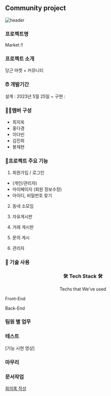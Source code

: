 ## Community project
![header](https://capsule-render.vercel.app/api?type=waving&animation=fadeIn&color=gradient&customColorList=27&height=200&section=header&text=%20community&fontColor=ffffff&fontSize=30&fontAlign=60&fontAlignY=35&desc=Team,Name🐱%20We're&ddescSize=20&descAlign=37&descAlignY=35)

### 프로젝트명
Market !!
### 프로젝트 소개
당근 마켓 + 커뮤니티

### ⏰ 개발기간
설계 : 2023년 5월 25일 ~
구현 : 

### 👩‍💻멤버 구성
- 최지욱
- 홍다경
- 이다빈
- 김진희
- 봉재현

### 📌프로젝트 주요 기능

1) 회원가입 / 로그인
- (개인/관리자)
- 마이페이지 (회원 정보수정)
- 아이디, 비밀번호 찾기

2) 동네 소모임

3) 자유게시판

4) 거래 게시판

5) 문의 게시

5) 관리자

### 📌 기술 사용

<h3 align="center">🛠️ Tech Stack 🛠️</h3>
<p align="center">Techs that We've used</p>

Front-End

Back-End

### 팀원 별 업무 

### 테스트
[기능 시현 영상]

### 마무리


### 문서작업
[회의록 작성](https://docs.google.com/document/d/1M0lsSTL5gBoQE6-rQvJgIuTQlO_eI9mSImxRCpzF7iU/edit)
